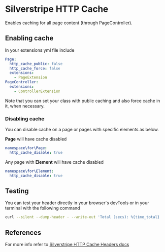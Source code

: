 # Silverstripe HTTP Cache

Enables caching for all page content (through PageController).

## Enabling cache

In your extensions yml file include

```yml
Page:
  http_cache_public: false
  http_cache_force: false
  extensions:
    - PageExtension
PageController:
  extensions:
    - ControllerExtension
```

Note that you can set your class with public caching and also force cache in it, when necessary.

### Disabling cache

You can disable cache on a page or pages with specific elements as below.

**Page** will have cache disabled

```yml
namespace\for\Page:
  http_cache_disable: true
```

Any page with **Element** will have cache disabled

```yml
namespace\for\Element:
  http_cache_disable: true
```

## Testing

You can test your header directly in your browser's devTools or in your terminal with the following command

```sh
curl --silent --dump-header - --write-out 'Total (secs): %{time_total}' http://yoursite.com --output /dev/null
```

## References
For more info refer to [Silverstripe HTTP Cache Headers docs](https://docs.silverstripe.org/en/4/developer_guides/performance/http_cache_headers/)
